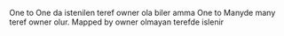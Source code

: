 One to One da istenilen teref owner ola biler amma One to Manyde many teref owner olur. Mapped by owner olmayan terefde islenir